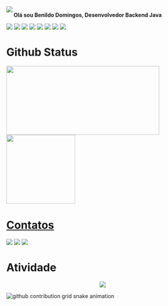 <img align="left" src="https://avatars.githubusercontent.com/u/37803815?v=4">
 <p><strong>Olá sou Benildo Domingos, Desenvolvedor Backend Java</strong></p>
 
<div align="left">
<img src="https://img.shields.io/badge/Java-ED8B00?style=for-the-badge&logo=java&logoColor=white"/>
<img src="https://img.shields.io/badge/Spring-6DB33F?style=for-the-badge&logo=spring&logoColor=white" />
<img src="https://img.shields.io/badge/PostgreSQL-316192?style=for-the-badge&logo=postgresql&logoColor=white"/>
<img src="https://img.shields.io/badge/Docker-2496ED?style=for-the-badge&logo=docker&logoColor=white" />
<img src="https://img.shields.io/badge/HTML5-E34F26?style=for-the-badge&logo=html5&logoColor=white" />
<img src="https://img.shields.io/badge/CSS-239120?&style=for-the-badge&logo=css3&logoColor=white"/>
<img src="https://img.shields.io/badge/HTML5-E34F26?style=for-the-badge&logo=html5&logoColor=white" />
<img src="https://img.shields.io/badge/Linux-E34F26?style=for-the-badge&logo=linux&logoColor=black" />
</div>
<div>
<h1>Github Status</h1>
 <a href="https://www.github.com/befernandes">
 <img width="400px" height="180em" src="https://github-readme-stats.vercel.app/api?username=befernandes&show_icons=true&theme=dark&include_all_commits=true&count_private=true"/><br/>
  <img height="180em" src="https://github-readme-stats.vercel.app/api/top-langs/?username=befernandes&layout=compact&langs_count=16&theme=dark"/>
</div>

<h1>Contatos</h1>
<div>
 <a href="https://www.instagram.com/benildowayne"><img src="https://img.shields.io/badge/Instagram-E4405F?style=for-the-badge&logo=instagram&logoColor=white" /></a>
 <a href="benildomingo@gmail.com"><img src="https://img.shields.io/badge/Gmail-D14836?style=for-the-badge&logo=gmail&logoColor=white" /></a>
 <a href="https://www.linkedin.com/in/benildomingos/"><img src="https://img.shields.io/badge/LinkedIn-0077B5?style=for-the-badge&logo=linkedin&logoColor=white" /></a>
</div>

<h1>Atividade</h1>
<!-- visitors count  -->

<p align="center" >   
  <img src="https://profile-counter.glitch.me/befernandes/count.svg" />  
</p>

<!-- github workflow  -->

 ![github contribution grid snake animation](https://raw.githubusercontent.com/befernandes/befernandes/output/github-contribution-grid-snake.svg)
